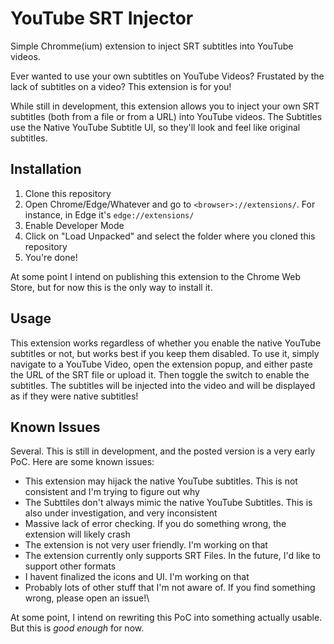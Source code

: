 # YouTube SRT Injector 
Simple Chromme(ium) extension to inject SRT subtitles into YouTube videos.

Ever wanted to use your own subtitles on YouTube Videos? Frustated by the lack of subtitles on a video? This extension is for you!

While still in development, this extension allows you to inject your own SRT subtitles (both from a file or from a URL) into YouTube videos. The Subtitles use the Native YouTube Subtitle UI, so they'll look and feel like original subtitles.

## Installation
1. Clone this repository
2. Open Chrome/Edge/Whatever and go to `<browser>://extensions/`. For instance, in Edge it's `edge://extensions/`
3. Enable Developer Mode
4. Click on "Load Unpacked" and select the folder where you cloned this repository
5. You're done!

At some point I intend on publishing this extension to the Chrome Web Store, but for now this is the only way to install it.

## Usage

This extension works regardless of whether you enable the native YouTube subtitles or not, but works best if you keep them disabled. To use it, simply navigate to a YouTube Video, open the extension popup, and either paste the URL of the SRT file or upload it. Then toggle the switch to enable the subtitles. The subtitles will be injected into the video and will be displayed as if they were native subtitles! 

## Known Issues
Several. This is still in development, and the posted version is a very early PoC. Here are some known issues:

- This extension may hijack the native YouTube subtitles. This is not consistent and I'm trying to figure out why
- The Subttiles don't always mimic the native YouTube Subtitles. This is also under investigation, and very inconsistent
- Massive lack of error checking. If you do something wrong, the extension will likely crash
- The extension is not very user friendly. I'm working on that
- The extension currently only supports SRT Files. In the future, I'd like to support other formats
- I havent finalized the icons and UI. I'm working on that
- Probably lots of other stuff that I'm not aware of. If you find something wrong, please open an issue!\

At some point, I intend on rewriting this PoC into something actually usable. But this is *good enough* for now.
